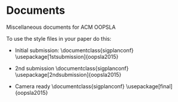 # Documents
Miscellaneous documents for ACM OOPSLA

To use the style files in your paper do this:

- Initial submission:
\documentclass{sigplanconf}
\usepackage[1stsubmission]{oopsla2015}

- 2nd submission
\documentclass{sigplanconf}
\usepackage[2ndsubmission]{oopsla2015}

- Camera ready
\documentclass{sigplanconf}
\usepackage[final]{oopsla2015}
